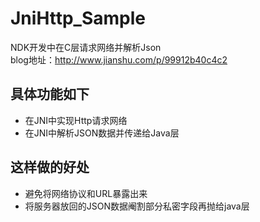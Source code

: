 # JniHttp_Sample      
NDK开发中在C层请求网络并解析Json                 
blog地址：http://www.jianshu.com/p/99912b40c4c2   
## 具体功能如下    
- 在JNI中实现Http请求网络      
- 在JNI中解析JSON数据并传递给Java层             
## 这样做的好处                  
- 避免将网络协议和URL暴露出来                         
- 将服务器放回的JSON数据阉割部分私密字段再抛给java层
